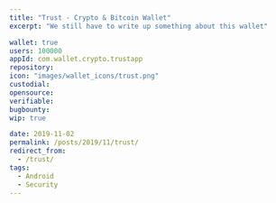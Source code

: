 ```yaml
---
title: "Trust - Crypto & Bitcoin Wallet"
excerpt: "We still have to write up something about this wallet"

wallet: true
users: 100000
appId: com.wallet.crypto.trustapp
repository:
icon: "images/wallet_icons/trust.png"
custodial:
opensource:
verifiable:
bugbounty:
wip: true

date: 2019-11-02
permalink: /posts/2019/11/trust/
redirect_from:
  - /trust/
tags:
  - Android
  - Security
---
```

